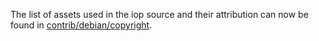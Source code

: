 The list of assets used in the iop source and their attribution can now be found in [contrib/debian/copyright](../contrib/debian/copyright).
